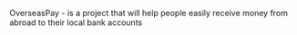 OverseasPay - is a project that will help people easily receive money from abroad to their local bank accounts
